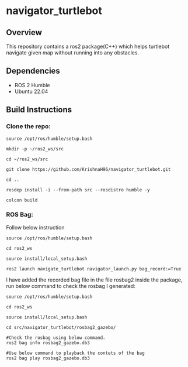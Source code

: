# navigator_turtlebot

## Overview
This repository contains a ros2 package(C++) which helps turtlebot navigate given map without running into any obstacles.


## Dependencies
* ROS 2 Humble
* Ubuntu 22.04

## Build Instructions

### Clone the repo:
```
source /opt/ros/humble/setup.bash

mkdir -p ~/ros2_ws/src

cd ~/ros2_ws/src

git clone https://github.com/KrishnaH96/navigator_turtlebot.git

cd ..

rosdep install -i --from-path src --rosdistro humble -y

colcon build 

```
### ROS Bag:

Follow below instruction

```
source /opt/ros/humble/setup.bash

cd ros2_ws

source install/local_setup.bash

ros2 launch navigate_turtlebot navigator_launch.py bag_record:=True

```
I have added the recorded bag file in the file rosbag2 inside the package, run below command to check the rosbag I generated:

```
source /opt/ros/humble/setup.bash

cd ros2_ws

source install/local_setup.bash

cd src/navigator_turtlebot/rosbag2_gazebo/

#Check the rosbag using below command.
ros2 bag info rosbag2_gazebo.db3

#Use below command to playback the contets of the bag
ros2 bag play rosbag2_gazebo.db3

```

